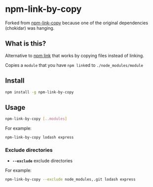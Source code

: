 # npm-link-by-copy

Forked from [npm-link-copy](https://github.com/laggingreflex/npm-link-copy/blob/master/readme.md) because one of the original dependencies (chokidar) was hanging.

## What is this?

Alternative to [npm link] that works by copying files instead of linking.

Copies a `module` that you have `npm link`ed to `./node_modules/module`

## Install

```sh
npm install -g npm-link-by-copy
```

## Usage

```sh
npm-link-by-copy [..modules]
```

For example:

```sh
npm-link-by-copy lodash express
```

### Exclude directories

- **`--exclude`** exclude directories

For example:

```sh
npm-link-by-copy --exclude node_modules,.git lodash express
```

<Links/>

[npm link]: https://docs.npmjs.com/cli/link

```

```
